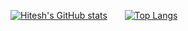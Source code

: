 [![Hitesh's GitHub stats](https://github-readme-stats.vercel.app/api?username=hitesh0209&theme=outrun&show_icons=true)](https://github.com/hitesh0209/github-readme-stats)       &nbsp;&nbsp;&nbsp;&nbsp;&nbsp; [![Top Langs](https://github-readme-stats.vercel.app/api/top-langs/?username=hitesh0209&langs_count=5)](https://github.com/hitesh0209/github-readme-stats)





